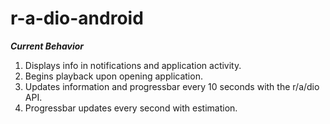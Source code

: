 r-a-dio-android
===============

***Current Behavior***

1. Displays info in notifications and application activity.
2. Begins playback upon opening application.
3. Updates information and progressbar every 10 seconds with the r/a/dio API.
4. Progressbar updates every second with estimation.

